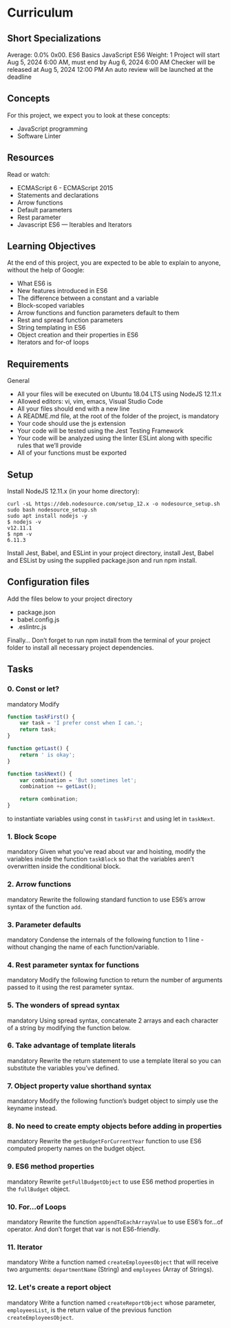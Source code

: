 # Curriculum

## Short Specializations
Average: 0.0%
0x00. ES6 Basics
JavaScript
ES6
Weight: 1
Project will start Aug 5, 2024 6:00 AM, must end by Aug 6, 2024 6:00 AM
Checker will be released at Aug 5, 2024 12:00 PM
An auto review will be launched at the deadline

## Concepts
For this project, we expect you to look at these concepts:
- JavaScript programming
- Software Linter

## Resources
Read or watch:
- ECMAScript 6 - ECMAScript 2015
- Statements and declarations
- Arrow functions
- Default parameters
- Rest parameter
- Javascript ES6 — Iterables and Iterators

## Learning Objectives
At the end of this project, you are expected to be able to explain to anyone, without the help of Google:
- What ES6 is
- New features introduced in ES6
- The difference between a constant and a variable
- Block-scoped variables
- Arrow functions and function parameters default to them
- Rest and spread function parameters
- String templating in ES6
- Object creation and their properties in ES6
- Iterators and for-of loops

## Requirements
General
- All your files will be executed on Ubuntu 18.04 LTS using NodeJS 12.11.x
- Allowed editors: vi, vim, emacs, Visual Studio Code
- All your files should end with a new line
- A README.md file, at the root of the folder of the project, is mandatory
- Your code should use the js extension
- Your code will be tested using the Jest Testing Framework
- Your code will be analyzed using the linter ESLint along with specific rules that we’ll provide
- All of your functions must be exported

## Setup
Install NodeJS 12.11.x
(in your home directory):
```
curl -sL https://deb.nodesource.com/setup_12.x -o nodesource_setup.sh
sudo bash nodesource_setup.sh
sudo apt install nodejs -y
$ nodejs -v
v12.11.1
$ npm -v
6.11.3
```
Install Jest, Babel, and ESLint
in your project directory, install Jest, Babel and ESList by using the supplied package.json and run npm install.

## Configuration files
Add the files below to your project directory
- package.json
- babel.config.js
- .eslintrc.js

Finally…
Don’t forget to run npm install from the terminal of your project folder to install all necessary project dependencies.

## Tasks
### 0. Const or let?
mandatory
Modify
```javascript
function taskFirst() {
    var task = 'I prefer const when I can.';
    return task;
}

function getLast() {
    return ' is okay';
}

function taskNext() {
    var combination = 'But sometimes let';
    combination += getLast();

    return combination;
}
```
to instantiate variables using const in `taskFirst` and using let in `taskNext`.

### 1. Block Scope
mandatory
Given what you’ve read about var and hoisting, modify the variables inside the function `taskBlock` so that the variables aren’t overwritten inside the conditional block.

### 2. Arrow functions
mandatory
Rewrite the following standard function to use ES6’s arrow syntax of the function `add`.

### 3. Parameter defaults
mandatory
Condense the internals of the following function to 1 line - without changing the name of each function/variable.

### 4. Rest parameter syntax for functions
mandatory
Modify the following function to return the number of arguments passed to it using the rest parameter syntax.

### 5. The wonders of spread syntax
mandatory
Using spread syntax, concatenate 2 arrays and each character of a string by modifying the function below.

### 6. Take advantage of template literals
mandatory
Rewrite the return statement to use a template literal so you can substitute the variables you’ve defined.

### 7. Object property value shorthand syntax
mandatory
Modify the following function’s budget object to simply use the keyname instead.

### 8. No need to create empty objects before adding in properties
mandatory
Rewrite the `getBudgetForCurrentYear` function to use ES6 computed property names on the budget object.

### 9. ES6 method properties
mandatory
Rewrite `getFullBudgetObject` to use ES6 method properties in the `fullBudget` object.

### 10. For...of Loops
mandatory
Rewrite the function `appendToEachArrayValue` to use ES6’s for...of operator. And don’t forget that var is not ES6-friendly.

### 11. Iterator
mandatory
Write a function named `createEmployeesObject` that will receive two arguments: `departmentName` (String) and `employees` (Array of Strings).

### 12. Let's create a report object
mandatory
Write a function named `createReportObject` whose parameter, `employeesList`, is the return value of the previous function `createEmployeesObject`.
